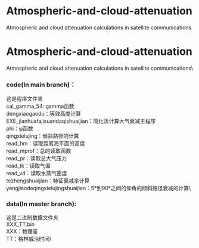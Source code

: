 # Atmospheric-and-cloud-attenuation
Atmospheric and cloud attenuation calculations in satellite communications
# Atmospheric-and-cloud-attenuation
Atmospheric and cloud attenuation calculations in satellite communications\



### code(In main branch)：
这是程序文件夹\
cal_gamma_54: gamma函数\
dengxiaogaodu：等效高度计算\
EXE_jianhuafajisuandaqishuaijian：简化法计算大气衰减主程序\
phi：φ函数\
qingxielujing：倾斜路径的计算\
read_hm：读取距离海平面的高度\
read_mprof：总的读取函数\
read_pr：读取总大气压力\
read_tk：读取气温\
read_vd：读取水蒸气密度\
tezhengshuaijian：特征衰减率计算\
yangjiaodeqingxielujingshuaijian：5°到90°之间的仰角的倾斜路径衰减的计算\

### data(In master branch):
这是二进制数据文件夹\
XXX_TT.bin\
XXX：物理量\
TT：格林威治时间\
